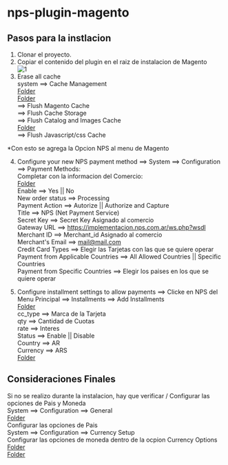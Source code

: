 # nps-plugin-magento

## Pasos para la instlacion
1. Clonar el proyecto.
2. Copiar el contenido del plugin en el raiz de instalacion de Magento  
![1](https://cloud.githubusercontent.com/assets/24914148/25488577/c34daeda-2b3d-11e7-8c21-ba08d45ba890.png)
3. Erase all cache  
  system ==> Cache Management  
[Folder](https://developers.nps.com.ar/images/screenshot_plugins/magento_1.7_1.9/2.png)  
[Folder](https://developers.nps.com.ar/images/screenshot_plugins/magento_1.7_1.9/3.png)  
  ==> Flush Magento Cache  
  ==> Flush Cache Storage    
  ==> Flush Catalog and Images Cache  
[Folder](https://developers.nps.com.ar/images/screenshot_plugins/magento_1.7_1.9/4.png)  
  ==> Flush Javascript/css Cache  

*Con esto se agrega la Opcion NPS al menu de Magento  

4. Configure your new NPS payment method ==> System ==> Configuration ==>  Payment Methods:  
Completar con la informacion del Comercio:  
[Folder](https://developers.nps.com.ar/images/screenshot_plugins/magento_1.7_1.9/5.png)  
Enable ==> Yes   ||  No  
New order status  ==> Processing  
Payment Action ==> Autorize  || Authorize and Capture  
Title  ==> NPS (Net Payment Service)  
Secret Key  ==> Secret Key Asignado al comercio  
Gateway URL ==> https://implementacion.nps.com.ar/ws.php?wsdl  
Merchant ID  ==>  Merchant_id Asignado al comercio  
Merchant's Email ==> mail@mail.com  
Credit Card Types ==> Elegir las Tarjetas con las que se quiere operar  
Payment from Applicable Countries ==> All Allowed Countries  || Specific Countries  
Payment from Specific Countries ==> Elegir los paises en los que se quiere operar  

5. Configure installment settings to allow payments ==> Clicke en NPS del Menu Principal ==> Installments ==> Add Installments  
[Folder](https://developers.nps.com.ar/images/screenshot_plugins/magento_1.7_1.9/6.png)  
cc_type ==> Marca de la Tarjeta  
qty ==> Cantidad de Cuotas  
rate ==> Interes  
Status ==> Enable   ||   Disable  
Country ==> AR  
Currency ==> ARS  
[Folder](https://developers.nps.com.ar/images/screenshot_plugins/magento_1.7_1.9/7.png)  

## Consideraciones Finales
Si no se realizo durante la instalacion, hay que verificar / Configurar las opciones de Pais y Moneda  
  System ==> Configuration ==> General  
[Folder](https://developers.nps.com.ar/images/screenshot_plugins/magento_1.7_1.9/8.png)  
Configurar las opciones de Pais  
  System ==> Configuration ==> Currency Setup  
Configurar las opciones de moneda dentro de la ocpion Currency Options  
[Folder](https://developers.nps.com.ar/images/screenshot_plugins/magento_1.7_1.9/9.png)  
[Folder](https://developers.nps.com.ar/images/screenshot_plugins/magento_1.7_1.9/10.png)  




